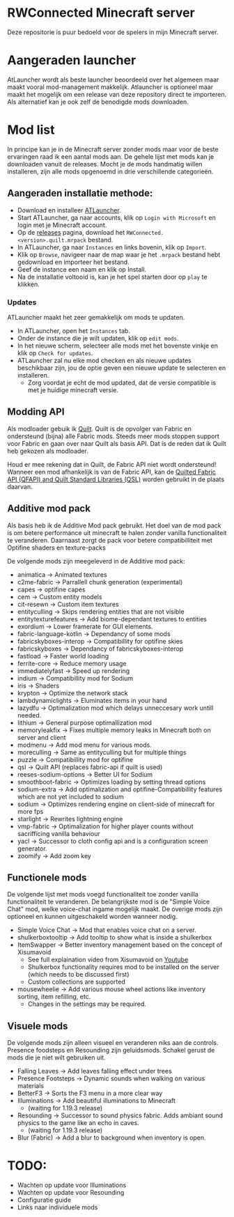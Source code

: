 # RWConnected Minecraft server
Deze repositorie is puur bedoeld voor de spelers in mijn Minecraft server.

# Aangeraden launcher
AtLauncher wordt als beste launcher beoordeeld over het algemeen maar maakt vooral mod-management makkelijk.
Atlauncher is optioneel maar maakt het mogelijk om een release van deze repository direct te importeren.
Als alternatief kan je ook zelf de benodigde mods downloaden.

# Mod list
In principe kan je in de Minecraft server zonder mods maar voor de beste ervaringen raad ik een aantal mods aan.
De gehele lijst met mods kan je downloaden vanuit de releases.
Mocht je de mods handmatig willen installeren, zijn alle mods opgenoemd in drie verschillende categorieën.

## Aangeraden installatie methode:
- Download en installeer [ATLauncher](https://atlauncher.com/downloads).
- Start ATLauncher, ga naar accounts, klik op `Login with Microsoft` en login met je Minecraft account.
- Op de [releases](https://github.com/rickiewars/RWConnected-Minecraft/releases) pagina, download het `RWConnected.<version>.quilt.mrpack` bestand.
- In ATLauncher, ga naar `Instances` en links bovenin, klik op `Import`.
- Klik op `Browse`, navigeer naar de map waar je het `.mrpack` bestand hebt gedownload en importeer het bestand.
- Geef de instance een naam en klik op Install.
- Na de installatie voltooid is, kan je het spel starten door op `play` te klikken.

### Updates
ATLauncher maakt het zeer gemakkelijk om mods te updaten.
- In ATLauncher, open het `Instances` tab.
- Onder de instance die je wilt updaten, klik op `edit mods`.
- In het nieuwe scherm, selecteer alle mods met het bovenste vinkje en klik op `Check for updates`.
- ATLauncher zal nu elke mod checken en als nieuwe updates beschikbaar zijn, jou de optie geven een nieuwe update te selecteren en installeren.
  - Zorg voordat je echt de mod updated, dat de versie compatible is met je huidige minecraft versie.

## Modding API
Als modloader gebuik ik [Quilt](https://quiltmc.org/en/).
Quilt is de opvolger van Fabric en ondersteund (bijna) alle Fabric mods.
Steeds meer mods stoppen support voor Fabric en gaan over naar Quilt als basis API.
Dat is de reden dat ik Quilt heb gekozen als modloader.

Houd er mee rekening dat in Quilt, de Fabric API niet wordt ondersteund!
Wanneer een mod afhankelijk is van de Fabric API, kan de [Quilted Fabric API (QFAPI) and Quilt Standard Libraries (QSL)](https://modrinth.com/mod/qsl) worden gebruikt in de plaats daarvan.

## Additive mod pack
Als basis heb ik de Additive Mod pack gebruikt.
Het doel van de mod pack is om betere performance uit minecraft te halen zonder vanilla functionaliteit te veranderen.
Daarnaast zorgt de pack voor betere compatibilliteit met Optifine shaders en texture-packs

De volgende mods zijn meegeleverd in de Additive mod pack:
- animatica -> Animated textures
- c2me-fabric -> Parrallell chunk generation (experimental)
- capes -> optifine capes
- cem -> Custom entity models
- cit-resewn -> Custom item textures
- entityculling -> Skips rendering entities that are not visible
- entitytexturefeatures -> Add biome-dependant textures to entities
- exordium -> Lower framerate for GUI elements.
- fabric-language-kotlin -> Dependancy of some mods
- fabricskyboxes-interop -> Compatibillity for optifine skies
- fabricskyboxes -> Dependancy of fabricskyboxes-interop
- fastload -> Faster world loading
- ferrite-core -> Reduce memory usage
- immediatelyfast -> Speed up rendering
- indium -> Compatibillity mod for Sodium
- iris -> Shaders
- krypton -> Optimize the network stack
- lambdynamiclights -> Eluminates items in your hand
- lazydfu -> Optimalization mod which delays unneccesary work untill needed.
- lithium -> General purpose optimallization mod
- memoryleakfix -> Fixes multiple memory leaks in Minecraft both on server and client
- modmenu -> Add mod menu for various mods.
- moreculling -> Same as entityculling but for multiple things
- puzzle -> Compatibillity mod for optifine
- qsl -> Quilt API (replaces fabric-api if quilt is used)
- reeses-sodium-options -> Better UI for Sodium
- smoothboot-fabric -> Optimizes loading by setting thread options
- sodium-extra -> Add optimalization and optifine-Compatibillity features which are not yet included to sodium
- sodium -> Optimizes rendering engine on client-side of minecraft for more fps
- starlight -> Rewrites lightning engine
- vmp-fabric -> Optimalization for higher player counts without sacrifficing vanilla behaviour
- yacl -> Successor to cloth config api and is a configuration screen generator. 
- zoomify -> Add zoom key

## Functionele mods
De volgende lijst met mods voegd functionaliteit toe zonder vanilla functionaliteit te veranderen.
De belangrijkste mod is de "Simple Voice Chat" mod, welke voice-chat ingame mogelijk maakt.
De overige mods zijn optioneel en kunnen uitgeschakeld worden wanneer nodig.

- Simple Voice Chat -> Mod that enables voice chat on a server.
- shulkerboxtooltip -> Add tooltip to show what is inside a shulkerbox
- ItemSwapper -> Better inventory management based on the concept of Xisumavoid
  - See full explaination video from Xisumavoid on [Youtube](https://www.youtube.com/watch?v=hTuWMqj5RFE)
  - Shulkerbox functionality requires mod to be installed on the server (which needs to be discussed first)
  - Custom collections are supported
- mousewheelie -> Add various mouse wheel actions like inventory sorting, item refilling, etc.
  - Changes in the settings may be required.

## Visuele mods
De volgende mods zijn alleen visueel en veranderen niks aan de controls.
Presence foodsteps en Resounding zijn geluidsmods.
Schakel gerust de mods die je niet wilt gebruiken uit.

- Falling Leaves -> Add leaves falling effect under trees
- Presence Footsteps -> Dynamic sounds when walking on various materials
- BetterF3 -> Sorts the F3 menu in a more clear way
- Illuminations -> Add beautiful illuminations to Minecraft 
  - (waiting for 1.19.3 release)
- Resounding -> Successor to sound physics fabric. Adds ambiant sound physics to the game like an echo in caves.
  - (waiting for 1.19.3 release)
- Blur (Fabric) -> Add a blur to background when inventory is open.

# TODO:
- Wachten op update voor Illuminations
- Wachten op update voor Resounding
- Configuratie guide
- Links naar individuele mods
